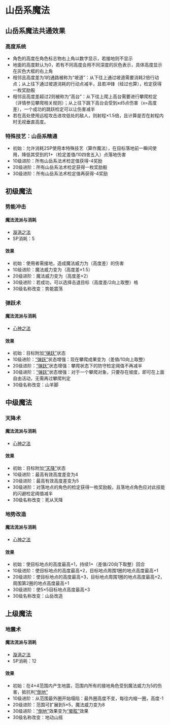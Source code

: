 # 山岳系魔法

## 山岳系魔法共通效果

### 高度系统

* 角色的高度在角色标志物右上角以数字显示，若接地则不显示
* 地面的高度默认为0，若有不同高度会用不同深度的灰色表示，具体高度显示在灰色大框的右上角
* 相邻且高度差为1的通路被称为“坡道”：从下往上通过坡道需要消耗2倍行动点；从上往下通过坡道消耗的行动点减半，且若冲锋（经过也算），检定获得一枚奖励骰
* 相邻且高度差超过2则被称为“高台”：从下往上爬上高台需要进行攀爬检定（详情参见攀爬相关规则）；从上往下跳下高台会受到xd5点伤害（x=高度差），一个成功的跳跃检定可以让伤害减半
* 若在高处使用远程攻击进攻低处的敌人，则射程×1.5倍，且计算是否在射程内时无视垂直高度。

### 特殊技艺：山岳系精通

* 初始：允许消耗2SP使用本特殊技艺（算作魔法），在目标落地前一瞬间使用，降低其受到的1+（检定差值/10四舍五入）点落地伤害
* 10级进阶：所有山岳系法术检定值获得-4奖励
* 20级进阶：所有山岳系法术检定获得一枚奖励骰
* 30级进阶：所有山岳系法术检定值再获得-4奖励

## 初级魔法

### 势能冲击

#### 魔法流派与消耗

* <a href="/rules/V4.x rules/8·magic/#旋涡之法" target="_blank">漩涡之法</a>
* SP消耗：5

#### 效果

* 初始：使用者需接地，造成魔法威力为（高度差）的伤害
* 10级进阶：魔法威力变为（高度差×1.5）
* 20级进阶：魔法威力变为（高度差×2）
* 30级进阶：若成功，可以选择击退目标（高度差/2向上取整）格
* 30级名称改变：势能震荡

### 弹跃术

#### 魔法流派与消耗

* <a href="/rules/V4.x rules/8·magic/#心神之法" target="_blank">心神之法</a>

#### 效果

* 初始：目标附加<a href="../../../status/normal/#弹跃" target="_blank">“弹跃”</a>状态
* 10级进阶：<a href="../../../status/normal/#弹跃" target="_blank">“弹跃”</a>状态增强：现在攀爬成果变为（差值/10向上取整）
* 20级进阶：<a href="../../../status/normal/#弹跃" target="_blank">“弹跃”</a>状态增强：攀爬状态下的防守检定阈值不再减半
* 30级进阶：<a href="../../../status/normal/#弹跃" target="_blank">“弹跃”</a>状态增强：对于一个攀爬对象，只要存在坡度，即可在上面自由活动，无需再过攀爬判定
* 30级名称改变：山羊脚

## 中级魔法

### 天降术

#### 魔法流派与消耗

* <a href="/rules/V4.x rules/8·magic/#心神之法" target="_blank">心神之法</a>

#### 效果

* 初始：目标附加<a href="../../../status/normal/#弹跃" target="_blank">“天降”</a>状态
* 10级进阶：最高有效高度差变为4
* 20级进阶：最高有效高度差变为5
* 30级进阶：对落地点的角色的检定获得一枚奖励骰，且落地点角色应对此技能的闪避检定阈值减半
* 30级名称改变：死从天降

### 地势改造

#### 魔法流派与消耗

* <a href="/rules/V4.x rules/8·magic/#心神之法" target="_blank">心神之法</a>

#### 效果

* 初始：使目标地点的高度最高+1，持续1+（差值/20向下取整）回合
* 10级进阶：使目标地点的高度最高+2，目标地点周围1圈的地点高度最高+1
* 20级进阶：使目标地点的高度最高+3，目标地点周围1圈的地点高度最高+2，周围第2圈的地点高度最高+1
* 30级进阶：使5×5目标地点高度最高+3
* 30级名称改变：山岳改造

## 上级魔法

### 地震术

#### 魔法流派与消耗

* <a href="/rules/V4.x rules/8·magic/#旋涡之法" target="_blank">漩涡之法</a>
* SP消耗：12

#### 效果

* 初始：在4×4范围内产生地震，范围内所有的接地角色受到魔法威力为5的伤害，抵抗判<a href="../../../status/normal/#倒地" target="_blank">“倒地”</a>
* 10级进阶：从范围最外圈开始塌陷：最外圈高度不变，每往内缩一圈，高度-1
* 20级进阶：范围可扩展到5×5，魔法威力变为8
* 30级进阶：<a href="../../../status/normal/#倒地" target="_blank">“倒地”</a>效果变为<a href="../../../status/normal/#晕眩" target="_blank">“晕眩”</a>效果
* 30级名称改变：地动山摇
